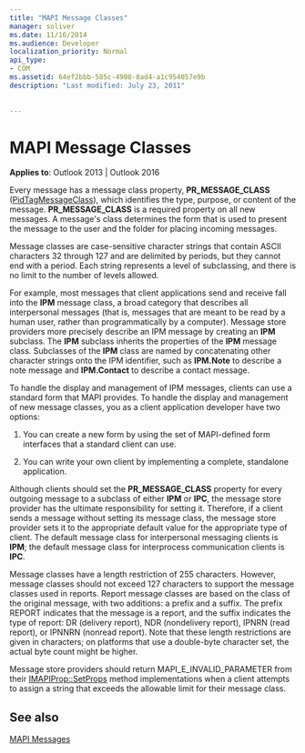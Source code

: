 ```yaml
---
title: "MAPI Message Classes"
manager: soliver
ms.date: 11/16/2014
ms.audience: Developer
localization_priority: Normal
api_type:
- COM
ms.assetid: 64ef2bbb-585c-4908-8ad4-a1c954057e9b
description: "Last modified: July 23, 2011"
 
 
---
```


# MAPI Message Classes

  
  
**Applies to**: Outlook 2013 | Outlook 2016 
  
Every message has a message class property, **PR_MESSAGE_CLASS** ([PidTagMessageClass](pidtagmessageclass-canonical-property.md)), which identifies the type, purpose, or content of the message. **PR_MESSAGE_CLASS** is a required property on all new messages. A message's class determines the form that is used to present the message to the user and the folder for placing incoming messages. 
  
Message classes are case-sensitive character strings that contain ASCII characters 32 through 127 and are delimited by periods, but they cannot end with a period. Each string represents a level of subclassing, and there is no limit to the number of levels allowed. 
  
For example, most messages that client applications send and receive fall into the **IPM** message class, a broad category that describes all interpersonal messages (that is, messages that are meant to be read by a human user, rather than programmatically by a computer). Message store providers more precisely describe an IPM message by creating an **IPM** subclass. The **IPM** subclass inherits the properties of the **IPM** message class. Subclasses of the **IPM** class are named by concatenating other character strings onto the IPM identifier, such as **IPM.Note** to describe a note message and **IPM.Contact** to describe a contact message. 
  
To handle the display and management of IPM messages, clients can use a standard form that MAPI provides. To handle the display and management of new message classes, you as a client application developer have two options:
  
1. You can create a new form by using the set of MAPI-defined form interfaces that a standard client can use.
    
2. You can write your own client by implementing a complete, standalone application. 
    
Although clients should set the **PR_MESSAGE_CLASS** property for every outgoing message to a subclass of either **IPM** or **IPC**, the message store provider has the ultimate responsibility for setting it. Therefore, if a client sends a message without setting its message class, the message store provider sets it to the appropriate default value for the appropriate type of client. The default message class for interpersonal messaging clients is **IPM**; the default message class for interprocess communication clients is **IPC**. 
  
Message classes have a length restriction of 255 characters. However, message classes should not exceed 127 characters to support the message classes used in reports. Report message classes are based on the class of the original message, with two additions: a prefix and a suffix. The prefix REPORT indicates that the message is a report, and the suffix indicates the type of report: DR (delivery report), NDR (nondelivery report), IPNRN (read report), or IPNNRN (nonread report). Note that these length restrictions are given in characters; on platforms that use a double-byte character set, the actual byte count might be higher. 
  
Message store providers should return MAPI_E_INVALID_PARAMETER from their [IMAPIProp::SetProps](imapiprop-setprops.md) method implementations when a client attempts to assign a string that exceeds the allowable limit for their message class. 
  
## See also



[MAPI Messages](mapi-messages.md)


